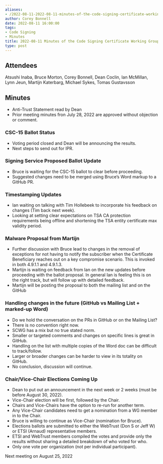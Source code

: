 ```yaml
---
aliases:
- /2022-08-11-2022-08-11-minutes-of-the-code-signing-certificate-working-group/
author: Corey Bonnell
date: 2022-08-11 16:00:00
tags:
- Code Signing
- Minutes
title: 2022-08-11 Minutes of the Code Signing Certificate Working Group
type: post
---
```


## Attendees 

Atsushi Inaba, Bruce Morton, Corey Bonnell, Dean Coclin, Ian McMillan, Lynn Jeun, Martijn Katerbarg, Michael Sykes, Tomas Gustavsson

## Minutes 

- Anti-Trust Statement read by Dean
- Prior meeting minutes fron July 28, 2022 are approved without objection or comment.

### CSC-15 Ballot Status 

- Voting period closed and Dean will be announcing the results.
- Next steps to send out for IPR.

### Signing Service Proposed Ballot Update 

- Bruce is waiting for the CSC-15 ballot to clear before proceeding.
- Suggested changes need to be merged using Bruce’s Word markup to a GitHub PR.

### Timestamping Updates 

- Ian waiting on talking with Tim Hollebeek to incorporate his feedback on changes (Tim back next week).
- Looking at setting clear expectations on TSA CA protection requirements being offline and shortening the TSA entity certificate max validity period.

### Malware Proposal from Martijn 

- Further discussion with Bruce lead to changes in the removal of exceptions for not having to notify the subscriber when the Certificate Beneficiary reaches out on a key compromise scenario. This is invoked in both 4.9.1.1 and 4.9.1.3.
- Martijn is waiting on feedback from Ian on the new updates before proceeding with the ballot proposal. In general Ian is feeling this is on the right track, but will follow up with detailed feedback.
- Martijn will be posting the proposal to both the mailing list and on the GitHub

### Handling changes in the future (GitHub vs Mailing List + marked-up Word) 

- Do we hold the conversation on the PRs in GitHub or on the Mailing List?
- There is no convention right now.
- SCWG has a mix but no true stated norm.
- Smaller or targeted comments and changes on specific lines is great in GitHub.
- Handling on the list with multiple copies of the Word doc can be difficult to track/follow.
- Larger or broader changes can be harder to view in its totality on GitHub.
- No conclusion, discussion will continue.

### Chair/Vice-Chair Elections Coming Up 

- Dean to put out an announcement in the next week or 2 weeks (must be before August 30, 2022).
- Vice-Chair election will be first, followed by the Chair.
- Chairs and Vice-Chairs have the option to re-run for another term.
- Any Vice-Chair candidates need to get a nomination from a WG member in to the Chair.
- Bruce is willing to continue as Vice-Chair (nomination for Bruce).
- Elections ballots are submitted to either the WebTrust (Don S or Jeff W) or ETSI (Arnaud) representative members.
- ETSI and WebTrust members compiled the votes and provide only the results without sharing a detailed breakdown of who voted for who.
- Only one vote per organization (not per individual participant).

Next meeting on August 25, 2022